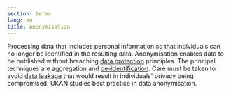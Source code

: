 ```yaml
---
section: terms
lang: en
title: Anonymisation
---
```


Processing data that includes personal information so that individuals can no longer be identified in the resulting data. Anonymisation enables data to be published without breaching [data protection](../data-protection-legislation/) principles. The principal techniques are aggregation and [de-identification](../de-identification/). Care must be taken to avoid [data leakage](../data-leakage/) that would result in individuals' privacy being compromised. UKAN studies best practice in data anonymisation.

